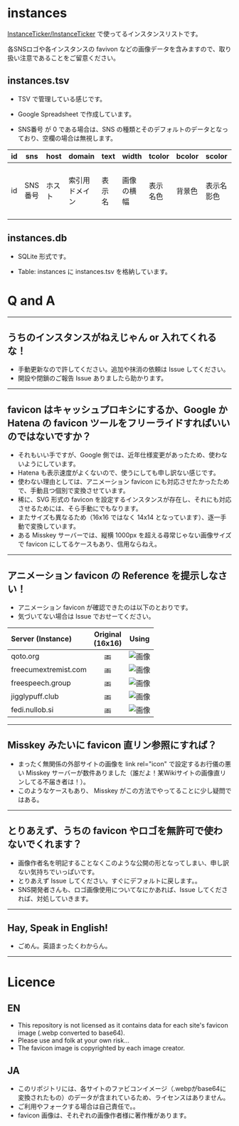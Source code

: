 # instances

[InstanceTicker/InstanceTicker](https://github.com/InstanceTicker/InstanceTicker) で使ってるインスタンスリストです。

各SNSロゴや各インスタンスの favivon などの画像データを含みますので、取り扱い注意であることをご留意ください。

## instances.tsv

- TSV で管理している感じです。

- Google Spreadsheet で作成しています。

- SNS番号 が 0 である場合は、SNS の種類とそのデフォルトのデータとなっており、空欄の場合は無視します。 

|  id  |  sns |  host  |  domain  |  text  |  width  |  tcolor  |  bcolor  |  scolor  |  bicon  |  sicon  |  eicon  |  iicon  |  url  |  entry  |  exity  |  icon  |
| ---- | ---- | ---- | ---- | ---- | ---- | ---- | ---- | ---- | ---- | ---- | ---- | ---- | ---- | ---- | ---- | ---- |
|  id  |  SNS番号 |  ホスト  |  索引用ドメイン  |  表示名  |  画像の横幅  |  表示名色  |  背景色  |  表示名影色  |  画像背景色個別指定  |  同一画像をidで指定  |  eicon  |  画像のライセンス情報  |  Wiki等のリンク  |  エントリ日 |  非エントリ日  |  画像（Webp の Data URI Scheme） |

## instances.db

- SQLite 形式です。

- Table: instances に instances.tsv を格納しています。


# Q and A

<hr>

## うちのインスタンスがねえじゃん or 入れてくれるな！
- 手動更新なので許してください。追加や抹消の依頼は Issue してください。
- 開設や閉鎖のご報告 Issue ありましたら助かります。

<hr>

## favicon はキャッシュプロキシにするか、Google か Hatena の favicon ツールをフリーライドすればいいのではないですか？
- それもいい手ですが、Google 側では、近年仕様変更があったため、使わないようにしています。
- Hatena も表示速度がよくないので、使うにしても申し訳ない感じです。
- 使わない理由としては、アニメーション favicon にも対応させたかったためで、手動且つ個別で変換させています。
- 稀に、SVG 形式の favicon を設定するインスタンスが存在し、それにも対応させるためには、そら手動にでもなります。
- またサイズも異なるため（16x16 ではなく 14x14 となっています）、逐一手動で変換しています。
- ある Misskey サーバーでは、縦横 1000px を超える尋常じゃない画像サイズで favicon にしてるケースもあり、信用ならねえ。

<hr>

## アニメーション favicon の Reference を提示しなさい！

- アニメーション favicon が確認できたのは以下のとおりです。
- 気づいてない場合は Issue でおせーてください。

| Server (Instance) | Original <br>(16x16) | Using |
| :---         |     :---:      |     :---:      |
| qoto.org   | <img src="https://qoto.org/favicon.ico" title="画像" alt="画像" width="16" height="16"> | ![画像](https://itk.pw/LJ? "画像") |
| freecumextremist.com | <img src="https://freecumextremist.com/favicon.png" title="画像" alt="画像" width="16" height="16"> | ![画像](https://itk.pw/kv? "画像") |
| freespeech.group | <img src="https://freespeech.group/favicon.png" title="画像" alt="画像" width="16" height="16"> | ![画像](https://itk.pw/eq? "画像") |
| jigglypuff.club | <img src="https://jigglypuff.club/files/0118e4bf-ef61-4565-805e-7fa6271beb0a" title="画像" alt="画像" width="16" height="16"> | ![画像](https://itk.pw/o8? "画像") |
| fedi.nullob.si | <img src="https://cdn.nullob.si/file/misskey/null/7023a0f6-cf72-4215-8145-5ef3e059820e.gif" title="画像" alt="画像" width="16" height="16"> | ![画像](https://itk.pw/nW? "画像") |


<hr>

## Misskey みたいに favicon 直リン参照にすれば？
- まったく無関係の外部サイトの画像を link rel="icon" で設定するお行儀の悪い Misskey サーバーが数件ありました（誰だよ！某Wikiサイトの画像直リンしてる不届き者は！）。
- このようなケースもあり、 Misskey がこの方法でやってることに少し疑問ではある。

<hr>

## とりあえず、うちの favicon やロゴを無許可で使わないでくれます？
- 画像作者名を明記することなくこのような公開の形となってしまい、申し訳ない気持ちでいっぱいです。
- とりあえず Issue してください。すぐにデフォルトに戻します。。
- SNS開発者さんも、ロゴ画像使用についてなにかあれば、Issue してくだされば、対処していきます。

<hr>

## Hay, Speak in English!
- ごめん。英語まったくわからん。

<hr>

# Licence

## EN
- This repository is not licensed as it contains data for each site's favicon image (.webp converted to base64).
- Please use and folk at your own risk...
- The favicon image is copyrighted by each image creator.

## JA
- このリポジトリには、各サイトのファビコンイメージ（.webpがbase64に変換されたもの）のデータが含まれているため、ライセンスはありません。
- ご利用やフォークする場合は自己責任で。。
- favicon 画像は、それぞれの画像作者様に著作権があります。
